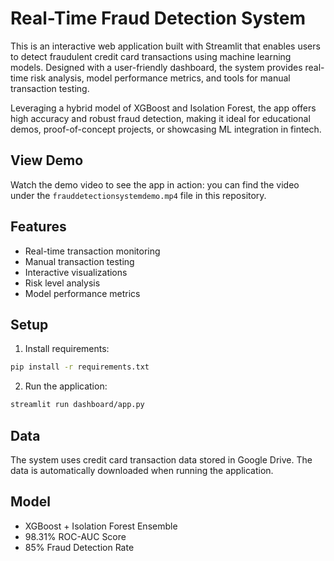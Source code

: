 # Real-Time Fraud Detection System

This is an interactive web application built with Streamlit that enables users to detect fraudulent credit card transactions using machine learning models. Designed with a user-friendly dashboard, the system provides real-time risk analysis, model performance metrics, and tools for manual transaction testing.

Leveraging a hybrid model of XGBoost and Isolation Forest, the app offers high accuracy and robust fraud detection, making it ideal for educational demos, proof-of-concept projects, or showcasing ML integration in fintech.

## View Demo

Watch the demo video to see the app in action:
you can find the video under the `frauddetectionsystemdemo.mp4` file in this repository.


## Features
- Real-time transaction monitoring
- Manual transaction testing
- Interactive visualizations
- Risk level analysis
- Model performance metrics

## Setup
1. Install requirements:
```bash
pip install -r requirements.txt
```

2. Run the application:
```bash
streamlit run dashboard/app.py
```

## Data
The system uses credit card transaction data stored in Google Drive. The data is automatically downloaded when running the application.

## Model
- XGBoost + Isolation Forest Ensemble
- 98.31% ROC-AUC Score
- 85% Fraud Detection Rate
